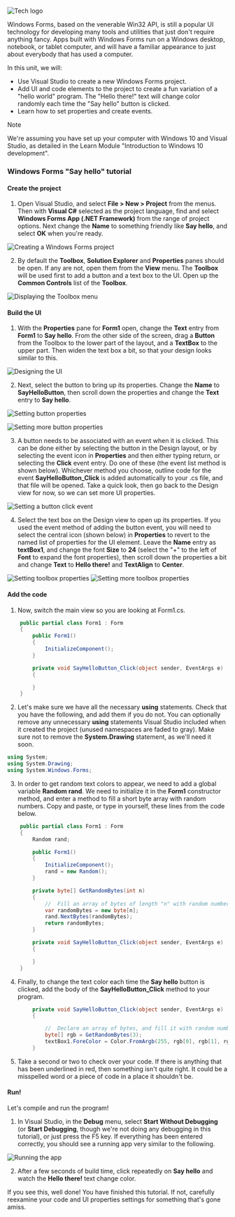 ![Tech logo](../media/tech-windowsforms.png)

Windows Forms, based on the venerable Win32 API, is still a popular UI technology for developing many tools and utilities that just don't require anything fancy. Apps built with Windows Forms run on a Windows desktop, notebook, or tablet computer, and will have a familiar appearance to just about everybody that has used a computer.

In this unit, we will:
- Use Visual Studio to create a new Windows Forms project.
- Add UI and code elements to the project to create a fun variation of a "hello world" program. The "Hello there!" text will change color randomly each time the "Say hello" button is clicked.
- Learn how to set properties and create events.

> [!NOTE]
> We're assuming you have set up your computer with Windows 10 and Visual Studio, as detailed in the Learn Module "Introduction to Windows 10 development".

### Windows Forms "Say hello" tutorial

#### Create the project

1. Open Visual Studio, and select **File > New > Project** from the menus. Then with **Visual C#** selected as the project language, find and select **Windows Forms App (.NET Framework)** from the range of project options. Next change the **Name** to something friendly like **Say hello**, and select **OK** when you're ready.

![Creating a Windows Forms project](../media/wf_project_a.png)

2. By default the **Toolbox**, **Solution Explorer** and **Properties** panes should be open. If any are not, open them from the **View** menu. The **Toolbox** will be used first to add a button and a text box to the UI. Open up the **Common Controls** list of the **Toolbox**.

![Displaying the Toolbox menu](../media/wf_toolbox_a.png)

#### Build the UI

1. With the **Properties** pane for **Form1** open, change the **Text** entry from **Form1** to **Say hello**. From the other side of the screen, drag a **Button** from the Toolbox to the lower part of the layout, and a **TextBox** to the upper part. Then widen the text box a bit, so that your design looks similar to this.

![Designing the UI](../media/wf_designer_layout.png)

2. Next, select the button to bring up its properties. Change the **Name** to **SayHelloButton**, then scroll down the properties and change the **Text** entry to **Say hello**.

![Setting button properties](../media/wf_button_properties1_a.png)

![Setting more button properties](../media/wf_button_properties2_a.png)

3. A button needs to be associated with an event when it is clicked. This can be done either by selecting the button in the Design layout, or by selecting the event icon in **Properties** and then either typing return, or selecting the **Click** event entry. Do one of these (the event list method is shown below). Whichever method you choose, outline code for the event **SayHelloButton_Click** is added automatically to your .cs file, and that file will be opened. Take a quick look, then go back to the Design view for now, so we can set more UI properties.

![Setting a button click event](../media/wf_button_events_a.png)

4. Select the text box on the Design view to open up its properties. If you used the event method of adding the button event, you will need to select the central icon (shown below) in **Properties** to revert to the named list of properties for the UI element.  Leave the **Name** entry as **textBox1**, and change the font **Size** to **24** (select the "+" to the left of **Font** to expand the font properties), then scroll down the properties a bit and change **Text** to **Hello there!** and **TextAlign** to **Center**.

![Setting toolbox properties](../media/wf_textbox_properties1_a.png)
![Setting more toolbox properties](../media/wf_textbox_properties2_a.png)

#### Add the code

1. Now, switch the main view so you are looking at Form1.cs.

```csharp
    public partial class Form1 : Form
    {
        public Form1()
        {
            InitializeComponent();
        }

        private void SayHelloButton_Click(object sender, EventArgs e)
        {

        }
    }
```

2. Let's make sure we have all the necessary **using** statements. Check that you have the following, and add them if you do not. You can optionally remove any unnecessary **using** statements Visual Studio included when it created the project (unused namespaces are faded to gray). Make sure not to remove the **System.Drawing** statement, as we'll need it soon.

```csharp
using System;
using System.Drawing;
using System.Windows.Forms;
```


3. In order to get random text colors to appear, we need to add a global variable **Random rand**. We need to initialize it in the **Form1** constructor method, and enter a method to fill a short byte array with random numbers. Copy and paste, or type in yourself, these lines from the code below.

```csharp
    public partial class Form1 : Form
    {
        Random rand;

        public Form1()
        {
            InitializeComponent();
            rand = new Random();
        }

        private byte[] GetRandomBytes(int n)
        {
            //  Fill an array of bytes of length "n" with random numbers.
            var randomBytes = new byte[n];
            rand.NextBytes(randomBytes);
            return randomBytes;
        }

        private void SayHelloButton_Click(object sender, EventArgs e)
        {

        }
    }
```

4. Finally, to change the text color each time the **Say hello** button is clicked, add the body of the **SayHelloButton_Click** method to your program.

```csharp
        private void SayHelloButton_Click(object sender, EventArgs e)
        {

            //  Declare an array of bytes, and fill it with random numbers
            byte[] rgb = GetRandomBytes(3);
            textBox1.ForeColor = Color.FromArgb(255, rgb[0], rgb[1], rgb[2]);
        }
```

5. Take a second or two to check over your code. If there is anything that has been underlined in red, then something isn't quite right. It could be a misspelled word or a piece of code in a place it shouldn't be.

#### Run!

Let's compile and run the program!

1. In Visual Studio, in the **Debug** menu, select **Start Without Debugging** (or **Start Debugging**, though we're not doing any debugging in this tutorial), or just press the F5 key. If everything has been entered correctly, you should see a running app very similar to the following.

![Running the app](../media/wf_run.png)

2. After a few seconds of build time, click repeatedly on **Say hello** and watch the **Hello there!** text change color.

If you see this, well done! You have finished this tutorial. If not, carefully reexamine your code and UI properties settings for something that's gone amiss.
